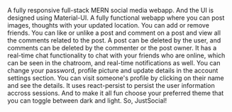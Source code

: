 A fully responsive full-stack MERN social media webapp. And the UI is designed using Material-UI.
A fully functional webapp where you can post images, thoughts with your updated location. You can add or remove friends.
You can like or unlike a post and comment on a post and view all the comments related to the post. A post can be deleted by the user, and comments can be deleted by the commenter or the post owner. 
It has a real-time chat functionality to chat with your friends who are online, which can be seen in the chatroom, and real-time notifications as well.
You can change your password, profile picture and update details in the account settings section.
You can visit someone's profile by clicking on their name and see the details.
It uses react-persist to persist the user information accross sessions.
And to make it all fun choose your preferred theme that you can toggle between dark and light.
So, JustSocial!
